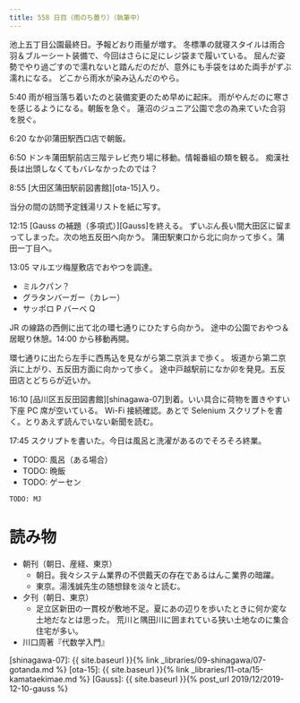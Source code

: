 ```yaml
---
title: 558 日目（雨のち曇り）（執筆中）
---
```


池上五丁目公園最終日。予報どおり雨量が増す。
冬標準の就寝スタイルは雨合羽＆ブルーシート装備で、今回はさらに足にレジ袋まで履いている。
屈んだ姿勢でやり過ごすので濡れないと踏んだのだが、意外にも手袋をはめた両手がずぶ濡れになる。
どこから雨水が染み込んだのやら。

5:40 雨が相当落ち着いたのと装備変更のため早めに起床。
雨がやんだのに寒さを感じるようになる。朝飯を急ぐ。
蓮沼のジュニア公園で念の為来ていた合羽を脱ぐ。

6:20 なか卯蒲田駅西口店で朝飯。

6:50 ドンキ蒲田駅前店三階テレビ売り場に移動。情報番組の類を観る。
痴漢社長は出頭しなくてもバレなかったのでは？

8:55 [大田区蒲田駅前図書館][ota-15]入り。

当分の間の訪問予定銭湯リストを紙に写す。

12:15 [Gauss の補題（多項式）][Gauss]を終える。
ずいぶん長い間大田区に留まってしまった。次の地五反田へ向かう。
蒲田駅東口から北に向かって歩く。蒲田一丁目へ。

13:05 マルエツ梅屋敷店でおやつを調達。
* ミルクパン？
* グラタンバーガー（カレー）
* サッポロ P バーベ Q

JR の線路の西側に出て北の環七通りにひたすら向かう。
途中の公園でおやつ＆居眠り休憩。14:00 から移動再開。

環七通りに出たら左手に西馬込を見ながら第二京浜まで歩く。
坂道から第二京浜に上がり、五反田方面に向かって歩く。
途中戸越駅前になか卯を発見。五反田店とどちらが近いか。

16:10 [品川区五反田図書館][shinagawa-07]到着。いい具合に荷物を置きやすい下座 PC 席が空いている。
Wi-Fi 接続確認。あとで Selenium スクリプトを書く。とりあえず読んでいない新聞を読む。

17:45 スクリプトを書いた。今日は風呂と洗濯があるのでそろそろ終業。

* TODO: 風呂（ある場合）
* TODO: 晩飯
* TODO: ゲーセン

```text
TODO: MJ
```

# 読み物

* 朝刊（朝日、産経、東京）
  * 朝日。我々システム業界の不倶戴天の存在であるはんこ業界の暗躍。
  * 東京。湯浅誠先生の随想録を淡々と読む。
* 夕刊（朝日、東京）
  * 足立区新田の一貫校が敷地不足。夏にあの辺りを歩いたときに何か変な土地だなとは思った。
    荒川と隅田川に囲まれている狭い土地なのに集合住宅が多い。
* 川口周著『代数学入門』

[shinagawa-07]: {{ site.baseurl }}{% link _libraries/09-shinagawa/07-gotanda.md %}
[ota-15]: {{ site.baseurl }}{% link _libraries/11-ota/15-kamataekimae.md %}
[Gauss]: {{ site.baseurl }}{% post_url 2019/12/2019-12-10-gauss %}
